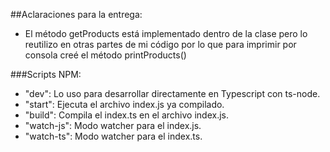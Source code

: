 ##Aclaraciones para la entrega:
  - El método getProducts está implementado dentro de la clase pero lo reutilizo en otras partes de mi código por lo que para imprimir por consola creé el método printProducts()


###Scripts NPM:
  - "dev": Lo uso para desarrollar directamente en Typescript con ts-node.
  - "start": Ejecuta el archivo index.js ya compilado.
  - "build": Compila el index.ts en el archivo index.js.
  - "watch-js": Modo watcher para el index.js.
  - "watch-ts": Modo watcher para el index.ts.